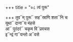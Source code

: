 +++
title = "०८ त्वं पुरू"

+++
तुव᳓म् पुरू᳓ सह᳓स्राणि शता᳓नि च  
यूथा᳓ दाना᳓य मंहसे  
आ᳓ पुरंदरं᳓ चकृम वि᳓प्रवचस  
इ᳓न्द्रं गा᳓यन्तो अ᳓वसे